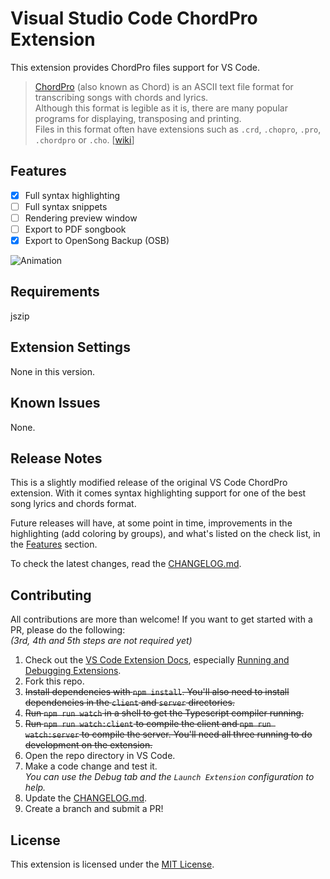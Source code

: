 # Visual Studio Code ChordPro Extension

This extension provides ChordPro files support for VS Code.

> [ChordPro](https://www.chordpro.org/) (also known as Chord) is an ASCII
> text file format for transcribing songs with chords and lyrics.  
> Although this format is legible as it is, there are many popular programs for
> displaying, transposing and printing.  
> Files in this format often have extensions such as `.crd`, `.chopro`, `.pro`,
> `.chordpro` or `.cho`. [[wiki](https://en.wikipedia.org/wiki/ChordPro)]

## Features

- [x] Full syntax highlighting
- [ ] Full syntax snippets
- [ ] Rendering preview window
- [ ] Export to PDF songbook
- [x] Export to OpenSong Backup (OSB)

![Animation](images/extension.gif)

## Requirements

jszip

## Extension Settings

None in this version.

## Known Issues

None.

## Release Notes

This is a slightly modified release of the original VS Code ChordPro extension.
With it comes syntax highlighting support for one of the best song lyrics and
chords format.


Future releases will have, at some point in time, improvements in the
highlighting (add coloring by groups), and what's listed on the check list, in
the [Features](#Features) section.

To check the latest changes, read the [CHANGELOG.md](CHANGELOG.md).

## Contributing

All contributions are more than welcome! If you want to get started with a PR,
please do the following:  
_(3rd, 4th and 5th steps are not required yet)_

1. Check out the
   [VS Code Extension Docs](https://code.visualstudio.com/docs/extensions/overview),
   especially
   [Running and Debugging Extensions](https://code.visualstudio.com/docs/extensions/debugging-extensions).
1. Fork this repo.
1. ~~Install dependencies with `npm install`. You'll also need to install
   dependencies in the `client` and `server` directories.~~
1. ~~Run `npm run watch` in a shell to get the Typescript compiler running.~~
1. ~~Run `npm run watch:client` to compile the client and `npm run watch:server`
   to compile the server. You'll need all three running to do development on the
   extension.~~
1. Open the repo directory in VS Code.
1. Make a code change and test it.  
   _You can use the Debug tab and the `Launch Extension` configuration to help._
1. Update the [CHANGELOG.md](CHANGELOG.md).
1. Create a branch and submit a PR!

## License

This extension is licensed under the [MIT License](LICENSE.txt).
